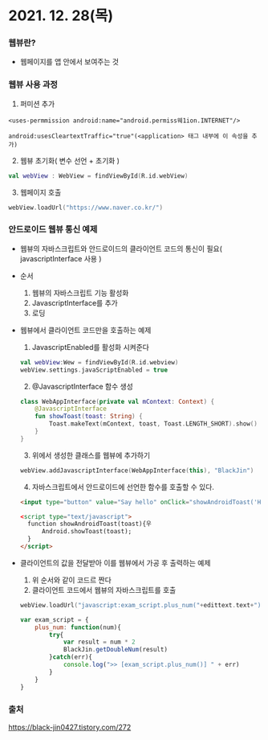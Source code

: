 # 2021. 12. 28(목)

### 웹뷰란?

- 웹페이지를 앱 안에서 보여주는 것

### 웹뷰 사용 과정

1. 퍼미션 추가

```
<uses-permmission android:name="android.permiss웨1ion.INTERNET"/>

android:usesCleartextTraffic="true"(<application> 태그 내부에 이 속성을 추가)
```

2. 웹뷰 초기화( 변수 선언 + 초기화 )

```kotlin
val webView : WebView = findViewById(R.id.webView)
```

3. 웹페이지 호출

```kotlin
webView.loadUrl("https://www.naver.co.kr/")
```



### 안드로이드 웹뷰 통신 예제

- 웹뷰의 자바스크립트와 안드로이드의 클라이언트 코드의 통신이 필요( javascriptInterface 사용 )

- 순서

  1) 웹뷰의 자바스크립트 기능 활성화
  2) JavascriptInterface를 추가
  3) 로딩

- 웹뷰에서 클라이언트 코드만을 호출하는 예제

  1. JavascriptEnabled를 활성화 시켜준다

  ```kotlin
  val webView:Wew = findViewById(R.id.webview)
  webView.settings.javaScriptEnabled = true
  ```

  2. @JavascriptInterface 함수 생성

  ```kotlin
  class WebAppInterface(private val mContext: Context) {
      @JavascriptInterface
      fun showToast(toast: String) {
          Toast.makeText(mContext, toast, Toast.LENGTH_SHORT).show()
      }
  }
  ```

  3. 위에서 생성한 클래스를 웹뷰에 추가하기

  ```kotlin
  webView.addJavascriptInterface(WebAppInterface(this), "BlackJin")
  ```

  4. 자바스크립트에서 안드로이드에 선언한 함수를 호출할 수 있다.

  ```html
  <input type="button" value="Say hello" onClick="showAndroidToast('Hello Android!')"/
  
  <script type="text/javascript">
  	function showAndroidToast(toast){우
      	Android.showToast(toast);
    }
  </script>
  ```

- 클라이언트의 값을 전달받아 이를 웹뷰에서 가공 후 출력하는 예제

  1) 위 순서와 같이 코드르 짠다
  2) 클라이언트 코드에서 웹뷰의 자바스크립트를 호출

  ```kotlin
  webView.loadUrl("javascript:exam_script.plus_num("+edittext.text+")")
  ```

  ```js
  var exam_script = {
      plus_num: function(num){
          try{
              var result = num * 2
              BlackJin.getDoubleNum(result)
          }catch(err){
              console.log(">> [exam_script.plus_num()] " + err)
          }
      }
  }
  ```

  



###  출처

https://black-jin0427.tistory.com/272

